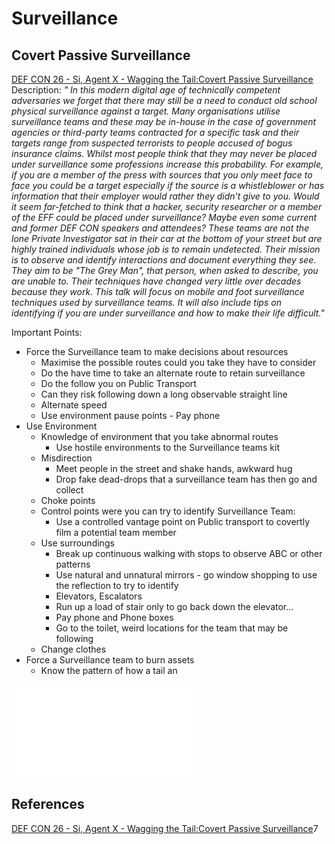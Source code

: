 # Surveillance



## Covert Passive Surveillance

[DEF CON 26 - Si, Agent X - Wagging the Tail:Covert Passive Surveillance](https://www.youtube.com/watch?v=tYFOXeItRFM) Description: *" In this modern digital age of technically competent adversaries we forget that there may still be a need to conduct old school physical surveillance against a target. Many organisations utilise surveillance teams and these may be in-house in the case of government agencies or third-party teams contracted for a specific task and their targets range from suspected terrorists to people accused of bogus insurance claims. Whilst most people think that they may never be placed under surveillance some professions increase this probability. For example, if you are a member of the press with sources that you only meet face to face you could be a target especially if the source is a whistleblower or has information that their employer would rather they didn't give to you. Would it seem far-fetched to think that a hacker, security researcher or a member of the EFF could be placed under surveillance? Maybe even some current and former DEF CON speakers and attendees? These teams are not the lone Private Investigator sat in their car at the bottom of your street but are highly trained individuals whose job is to remain undetected. Their mission is to observe and identify interactions and document everything they see. They aim to be "The Grey Man", that person, when asked to describe, you are unable to. Their techniques have changed very little over decades because they work. This talk will focus on mobile and foot surveillance techniques used by surveillance teams. It will also include tips on identifying if you are under surveillance and how to make their life difficult."*


Important Points:
- Force the Surveillance team to make decisions about resources
	- Maximise the possible routes could you take they have to consider 
	- Do the have time to take an alternate route to retain surveillance
	- Do the follow you on Public Transport
	- Can they risk following down a long observable straight line 
	- Alternate speed 
	- Use environment pause points - Pay phone
- Use Environment
	- Knowledge of environment that you take abnormal routes
		- Use hostile environments to the Surveillance teams kit
	- Misdirection
		- Meet people in the street and shake hands, awkward hug
		- Drop fake dead-drops that a surveillance team has then go and collect
	- Choke points
	- Control points were you can try to identify Surveillance Team:
		- Use a controlled vantage point on Public transport to covertly film a potential team member 
	- Use surroundings
		- Break up continuous walking with stops to observe ABC or other patterns
		- Use natural and unnatural mirrors - go window shopping to use the reflection to try to identify 
		- Elevators, Escalators
		- Run up a load of stair only to go back down the elevator...
		- Pay phone and Phone boxes
		- Go to the toilet, weird locations for the team that may be following
	- Change clothes 
- Force a Surveillance team to burn assets
	- Know the pattern of how a tail an

![1920](surveillance-standardABCpattern.excalidraw.md)

## References

[DEF CON 26 - Si, Agent X - Wagging the Tail:Covert Passive Surveillance](https://www.youtube.com/watch?v=tYFOXeItRFM)7